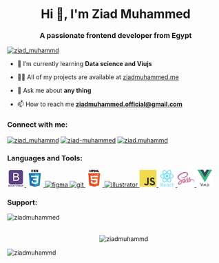 <h1 align="center">Hi 👋, I'm Ziad Muhammed</h1>
<h3 align="center">A passionate frontend developer from Egypt</h3>

<p align="left"> <a href="https://twitter.com/ziad_muhammd" target="blank"><img src="https://img.shields.io/twitter/follow/ziad_muhammd?logo=twitter&style=for-the-badge" alt="ziad_muhammd" /></a> </p>

- 🌱 I’m currently learning **Data science and Viujs**

- 👨‍💻 All of my projects are available at [ziadmuhammed.me](ziadmuhammed.me)

- 💬 Ask me about **any thing**

- 📫 How to reach me **ziadmuhammed.official@gmail.com**

<h3 align="left">Connect with me:</h3>
<p align="left">
<a href="https://twitter.com/ziad_muhammd" target="blank"><img align="center" src="https://raw.githubusercontent.com/rahuldkjain/github-profile-readme-generator/master/src/images/icons/Social/twitter.svg" alt="ziad_muhammd" height="30" width="40" /></a>
<a href="https://linkedin.com/in/ziad-muhammed" target="blank"><img align="center" src="https://raw.githubusercontent.com/rahuldkjain/github-profile-readme-generator/master/src/images/icons/Social/linked-in-alt.svg" alt="ziad-muhammed" height="30" width="40" /></a>
<a href="https://instagram.com/ziad.muhammd" target="blank"><img align="center" src="https://raw.githubusercontent.com/rahuldkjain/github-profile-readme-generator/master/src/images/icons/Social/instagram.svg" alt="ziad.muhammd" height="30" width="40" /></a>
</p>

<h3 align="left">Languages and Tools:</h3>
<p align="left"> <a href="https://getbootstrap.com" target="_blank" rel="noreferrer"> <img src="https://raw.githubusercontent.com/devicons/devicon/master/icons/bootstrap/bootstrap-plain-wordmark.svg" alt="bootstrap" width="40" height="40"/> </a> <a href="https://www.w3schools.com/css/" target="_blank" rel="noreferrer"> <img src="https://raw.githubusercontent.com/devicons/devicon/master/icons/css3/css3-original-wordmark.svg" alt="css3" width="40" height="40"/> </a> <a href="https://www.figma.com/" target="_blank" rel="noreferrer"> <img src="https://www.vectorlogo.zone/logos/figma/figma-icon.svg" alt="figma" width="40" height="40"/> </a> <a href="https://git-scm.com/" target="_blank" rel="noreferrer"> <img src="https://www.vectorlogo.zone/logos/git-scm/git-scm-icon.svg" alt="git" width="40" height="40"/> </a> <a href="https://www.w3.org/html/" target="_blank" rel="noreferrer"> <img src="https://raw.githubusercontent.com/devicons/devicon/master/icons/html5/html5-original-wordmark.svg" alt="html5" width="40" height="40"/> </a> <a href="https://www.adobe.com/in/products/illustrator.html" target="_blank" rel="noreferrer"> <img src="https://www.vectorlogo.zone/logos/adobe_illustrator/adobe_illustrator-icon.svg" alt="illustrator" width="40" height="40"/> </a> <a href="https://developer.mozilla.org/en-US/docs/Web/JavaScript" target="_blank" rel="noreferrer"> <img src="https://raw.githubusercontent.com/devicons/devicon/master/icons/javascript/javascript-original.svg" alt="javascript" width="40" height="40"/> </a> <a href="https://reactjs.org/" target="_blank" rel="noreferrer"> <img src="https://raw.githubusercontent.com/devicons/devicon/master/icons/react/react-original-wordmark.svg" alt="react" width="40" height="40"/> </a> <a href="https://sass-lang.com" target="_blank" rel="noreferrer"> <img src="https://raw.githubusercontent.com/devicons/devicon/master/icons/sass/sass-original.svg" alt="sass" width="40" height="40"/> </a> <a href="https://vuejs.org/" target="_blank" rel="noreferrer"> <img src="https://raw.githubusercontent.com/devicons/devicon/master/icons/vuejs/vuejs-original-wordmark.svg" alt="vuejs" width="40" height="40"/> </a> </p>

<h3 align="left">Support:</h3>
<p><a href="https://www.buymeacoffee.com/ziadmuhammed"> <img align="left" src="https://cdn.buymeacoffee.com/buttons/v2/default-yellow.png" height="50" width="210" alt="ziadmuhammed" /></a></p><br><br>

<p>&nbsp;<img align="center" src="https://github-readme-stats.vercel.app/api?username=ziadmuhammd&show_icons=true&locale=en" alt="ziadmuhammd" /></p>

<p><img align="center" src="https://github-readme-streak-stats.herokuapp.com/?user=ziadmuhammd&" alt="ziadmuhammd" /></p>


